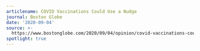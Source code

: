 ```yaml
---
articlename: COVID Vaccinations Could Use a Nudge
journal: Boston Globe
date: '2020-09-04'
source: >-
  https://www.bostonglobe.com/2020/09/04/opinion/covid-vaccinations-could-use-nudge/
spotlight: true
---
```


